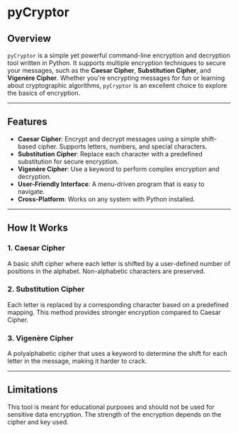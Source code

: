 # pyCryptor

## Overview

`pyCryptor` is a simple yet powerful command-line encryption and decryption tool written in Python. It supports multiple encryption techniques to secure your messages, such as the **Caesar Cipher**, **Substitution Cipher**, and **Vigenère Cipher**. Whether you're encrypting messages for fun or learning about cryptographic algorithms, `pyCryptor` is an excellent choice to explore the basics of encryption.

---

## Features

- **Caesar Cipher**: Encrypt and decrypt messages using a simple shift-based cipher. Supports letters, numbers, and special characters.
- **Substitution Cipher**: Replace each character with a predefined substitution for secure encryption.
- **Vigenère Cipher**: Use a keyword to perform complex encryption and decryption.
- **User-Friendly Interface**: A menu-driven program that is easy to navigate.
- **Cross-Platform**: Works on any system with Python installed.

---

## How It Works
### 1. Caesar Cipher
A basic shift cipher where each letter is shifted by a user-defined number of positions in the alphabet. Non-alphabetic characters are preserved.

### 2. Substitution Cipher
Each letter is replaced by a corresponding character based on a predefined mapping. This method provides stronger encryption compared to Caesar Cipher.

### 3. Vigenère Cipher
A polyalphabetic cipher that uses a keyword to determine the shift for each letter in the message, making it harder to crack.

---

## Limitations
This tool is meant for educational purposes and should not be used for sensitive data encryption.
The strength of the encryption depends on the cipher and key used.
